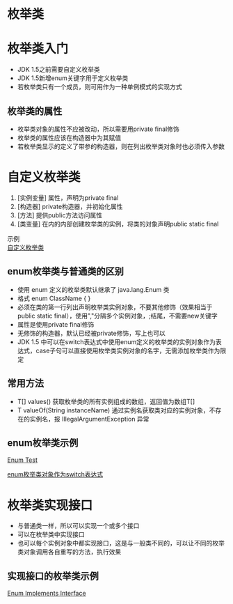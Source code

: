 枚举类
=


# 枚举类入门
* JDK 1.5之前需要自定义枚举类
* JDK 1.5新增enum关键字用于定义枚举类
* 若枚举类只有一个成员，则可用作为一种单例模式的实现方式

## 枚举类的属性
* 枚举类对象的属性不应被改动，所以需要用private final修饰
* 枚举类的属性应该在构造器中为其赋值
* 若枚举类显示的定义了带参的构造器，则在列出枚举类对象时也必须传入参数


# 自定义枚举类
1. [实例变量] 属性，声明为private final
2. [构造器] private构造器，并初始化属性
3. [方法] 提供public方法访问属性  
4. [类变量] 在内的内部创建枚举类的实例，将类的对象声明public static final 

示例  
[自定义枚举类](../day14/src/com/java/enumerate/CustomeEnum.java)

## enum枚举类与普通类的区别
* 使用 enum 定义的枚举类默认继承了 java.lang.Enum 类
* 格式 enum ClassName { }
* 必须在类的第一行列出声明枚举类实例对象，不要其他修饰（效果相当于public static final），使用","分隔多个实例对象，;结尾，不需要new关键字
* 属性是使用private final修饰
* 无修饰的构造器，默认已经被private修饰，写上也可以
* JDK 1.5 中可以在switch表达式中使用enum定义的枚举类的实例对象作为表达式，case子句可以直接使用枚举类实例对象的名字，无需添加枚举类作为限定

## 常用方法
* T[] values() 获取枚举类的所有实例组成的数组，返回值为数组T[]
* T valueOf(String instanceName) 通过实例名获取类对应的实例对象，不存在的实例名，报 IllegalArgumentException 异常

## enum枚举类示例  
[Enum Test](../day14/src/com/java/enumerate/EnumTest.java)

[enum枚举类对象作为switch表达式](../day14/src/com/java/enumerate/EnumSwitch.java)  

# 枚举类实现接口
* 与普通类一样，所以可以实现一个或多个接口
* 可以在枚举类中实现接口
* 也可以每个实例对象中都实现接口，这是与一般类不同的，可以让不同的枚举类对象调用各自重写的方法，执行效果

## 实现接口的枚举类示例 
[Enum Implements Interface](../day14/src/com/java/enumerate/EnumImplementsInterface.java)

